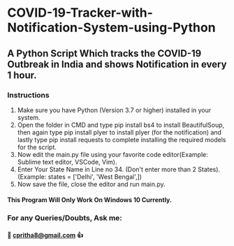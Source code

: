 # COVID-19-Tracker-with-Notification-System-using-Python
## A Python Script Which tracks the COVID-19 Outbreak in India and shows Notification in every 1 hour.

### Instructions
1. Make sure you have Python (Version 3.7 or higher) installed in your system.
2. Open the folder in CMD and type pip install bs4 to install BeautifulSoup, then again type pip install plyer to install plyer (for the notification) and lastly type pip install    requests to complete installing the required models for the script.
3. Now edit the main.py file using your favorite code editor(Example: Sublime text editor, VSCode, Vim).
4. Enter Your State Name in Line no 34. (Don't enter more than 2 States). (Example: states = ['Delhi', 'West Bengal',])
5. Now save the file, close the editor and run main.py.
#### This Program Will Only Work On Windows 10 Currently.

### For any Queries/Doubts, Ask me:

 #### 📧 cpritha8@gmail.com 👍
